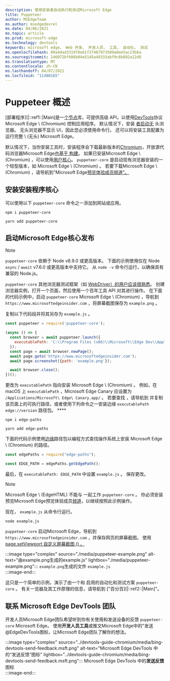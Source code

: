 ```yaml
---
description: 使用安装者自动执行和测试Microsoft Edge
title: Puppeteer
author: MSEdgeTeam
ms.author: msedgedevrel
ms.date: 04/06/2021
ms.topic: article
ms.prod: microsoft-edge
ms.technology: devtools
keywords: microsoft edge， Web 开发， 开发人员， 工具， 自动化， 测试
ms.openlocfilehash: 89a4dad3319f8e61f27487973509a8ee5ac23b6a
ms.sourcegitcommit: 146072bf606b84e5145a48333abf9c6b892a12d8
ms.translationtype: MT
ms.contentlocale: zh-CN
ms.lasthandoff: 04/07/2021
ms.locfileid: "11480165"
---
```

# <a name="puppeteer-overview"></a>Puppeteer 概述  

[部署程序][|::ref1::|Main]是一[个节点][NodejsMain]库，可提供高级 API，以使用[DevTools][GithubChromedevtoolsProtocol]协议Microsoft Edge \ (Chromium\) 控制应用程序。  默认情况下，安装 [者启动无][WikiHeadlessBrowser] 头浏览器。  无头浏览器不显示 UI，因此您必须使用命令行。  还可以将安装工具配置为运行完整 \ (无头\) Microsoft Edge。  

默认情况下，当你安装工具时，安装程序会下载最新版本的[Chromium][ChromiumHome]，开放源代码浏览器Microsoft Edge[也基于 构建][MicrosoftBlogsWindowsExperience20181206]。  如果已安装Microsoft Edge \ (Chromium\) ，可以使用[用户核心][PuppeteerApivscore]。  `puppeteer-core` 是启动现有浏览器安装的一个轻型版本，如 Microsoft Edge \ (Chromium\) 。  若要下载Microsoft Edge \ (Chromium\) ，请导航到"Microsoft Edge[预览体验成员频道"。][MicrosoftedgeinsiderDownload]  

## <a name="installing-puppeteer-core"></a>安装安装程序核心  

可以使用以下 `puppeteer-core` 命令之一添加到网站或应用。  

```shell
npm i puppeteer-core
```  

```shell
yarn add puppeteer-core
```  

## <a name="launch-microsoft-edge-with-puppeteer-core"></a>启动Microsoft Edge核心发布  

> [!NOTE]
> `puppeteer-core` 依赖于 Node v8.9.0 或更高版本。  下面的示例使用仅在 Node `async` / `await` v7.6.0 或更高版本中支持它。  从 `node -v` 命令行运行，以确保具有兼容的 Node.js。  

`puppeteer-core` 其他浏览器测试框架（如 [WebDriver）的用户应该很熟悉][WebdriverChromiumMain]。  创建浏览器实例，打开一个页面，然后使用一个百年工具 API 对其进行操作。  在下面的代码示例中，启动 `puppeteer-core` Microsoft Edge \ (Chromium\) ，导航到 `https://www.microsoftedgeinsider.com` ，将屏幕截图保存为 `example.png` 。  

复制以下代码段并将其另存为 `example.js` 。  

```javascript
const puppeteer = require('puppeteer-core');

(async () => {
  const browser = await puppeteer.launch({
    executablePath: 'C:\\Program Files (x86)\\Microsoft\\Edge Dev\\Application\\msedge.exe'
  });
  const page = await browser.newPage();
  await page.goto('https://www.microsoftedgeinsider.com');
  await page.screenshot({path: 'example.png'});

  await browser.close();
})();
```  

更改为 `executablePath` 指向安装 Microsoft Edge \ (Chromium\) 。  例如，在 macOS 上 `executablePath` ，Microsoft Edge Canary 应设置为 `/Applications/Microsoft\ Edge\ Canary.app/` 。  若要查找 ，请导航到 并复制该页面上的可执行路径，或者使用下列命令之一安装边缘 `executablePath` `edge://version` 路径包。 **** [][npmEdgePaths]  

```shell
npm i edge-paths
```  

```shell
yarn add edge-paths
```  
 
下面的代码示例使用[边缘][npmEdgePaths]路径包以编程方式查找操作系统上安装 Microsoft Edge \ (Chromium\) 的路径。

```javascript
const edgePaths = require("edge-paths");

const EDGE_PATH = edgePaths.getEdgePath();
```

最后，在 `executablePath: EDGE_PATH` 中设置 `example.js` 。  保存更改。  

> [!NOTE]
> Microsoft Edge \ (EdgeHTML\) 不能与 一起工作 `puppeteer-core` 。  你必须安装预览Microsoft Edge预览体验成员[频道][MicrosoftedgeinsiderDownload]，以继续按照此示例操作。  

现在， `example.js` 从命令行运行。  

```shell
node example.js
```  

`puppeteer-core` 启动Microsoft Edge，导航到 `https://www.microsoftedgeinsider.com` ，并保存网页的屏幕截图。  使用[page.setViewport 自定义屏幕截图 () 。 ][PuppeteerApipagesetviewport]  

:::image type="complex" source="./media/puppeteer-example.png" alt-text="由example.png生成的example.js" lightbox="./media/puppeteer-example.png":::
   `example.png`生成的文件 `example.js`  
:::image-end:::  

这只是一个简单的示例，演示了由一个和 启用的自动化和测试方案 `puppeteer-core` 。  有关一览器及其工作原理的信息，请导航到 ["百分百][|::ref2::|Main]"。  

## <a name="getting-in-touch-with-the-microsoft-edge-devtools-team"></a>联系 Microsoft Edge DevTools 团队  

开发人员Microsoft Edge团队希望听到你有关使用和发送设备的反馈 `puppeteer-core` Microsoft Edge。  使用**开发人员工具**或推文Microsoft Edge中的"发送@EdgeDevTools图标，让Microsoft Edge团队[][TwitterIntentTweetEdgedevtools]了解你的想法。  

:::image type="complex" source="../devtools-guide-chromium/media/bing-devtools-send-feedback.msft.png" alt-text="Microsoft Edge DevTools 中的“发送反馈”图标" lightbox="../devtools-guide-chromium/media/bing-devtools-send-feedback.msft.png":::
   Microsoft Edge DevTools 中的**发送反馈**图标  
:::image-end:::  

<!--## See also  

*   [WebDriver (Chromium)][WebdriverChromiumMain]  
*   [WebDriver (EdgeHTML)][ArchiveMicrosoftEdgeLegacyDeveloperWebdriverIndex]  
*   [Chrome DevTools Protocol Viewer on GitHub][GithubChromedevtoolsProtocol]  
*   [Microsoft Edge:  Making the web better through more open source collaboration on Microsoft Experience Blog][MicrosoftBlogsWindowsExperience20181206]  
*   [Download Microsoft Edge Insider Channels][MicrosoftedgeinsiderDownload]  
*   [Chromium on The Chromium Projects][ChromiumHome]  
*   [Node.js][NodejsMain]  
*   [Puppeteer][PuppeteerMain]  
*   [puppeteer vs. puppeteer-core][PuppeteerApivscore]  
*   [page.setViewport() on Puppeteer][PuppeteerApipagesetviewport]  
*   [Headless browser on Wikipedia][WikiHeadlessBrowser]  -->  

<!-- links -->  

[WebdriverChromiumMain]: ../webdriver-chromium/index.md "WebDriver (Chromium) |Microsoft Docs"  

<!--  [ArchiveMicrosoftEdgeLegacyDeveloperWebdriverIndex]: /archive/microsoft-edge/legacy/developer/webdriver/index "WebDriver (EdgeHTML) | Microsoft Docs"  -->  

[GithubChromedevtoolsProtocol]: https://chromedevtools.github.io/devtools-protocol "Chrome DevTools 协议查看器|GitHub"  

[MicrosoftBlogsWindowsExperience20181206]: https://blogs.windows.com/windowsexperience/2018/12/06/microsoft-edge-making-the-web-better-through-more-open-source-collaboration "Microsoft Edge：通过更多开放源代码协作功能改善|Microsoft 体验博客"  

[MicrosoftedgeinsiderDownload]: https://www.microsoftedgeinsider.com/download "下载 Microsoft Edge 预览体验成员频道"  

[ChromiumHome]: https://www.chromium.org/Home "Chromium |项目Chromium"  

[NodejsMain]: https://nodejs.org "Node.js"  

[npmEdgePaths]: https://www.npmjs.com/package/edge-paths "边缘路径|npm"  

[PuppeteerMain]: https://pptr.dev "木工"  
[PuppeteerApivscore]: https://pptr.dev/#?product=Puppeteer&version=v2.0.0&show=api-puppeteer-vs-puppeteer-core "一|木工"  
[PuppeteerApipagesetviewport]: https://pptr.dev/#?product=Puppeteer&version=v2.0.0&show=api-pagesetviewportviewport "page.setViewport (视口) |木工"  

[TwitterIntentTweetEdgedevtools]: https://twitter.com/intent/tweet?text=@EdgeDevTools "@EdgeDevTools - 发布推文|Twitter"  

[WikiHeadlessBrowser]: https://en.wikipedia.org/wiki/Headless_browser "无头浏览器|Wikipedia"  
